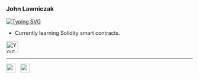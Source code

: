 ### John Lawniczak

[![Typing SVG](https://readme-typing-svg.demolab.com/?lines=John+Lawniczak)](https://git.io/typing-svg)
- Currently learning Solidity smart contracts.

<a href="https://www.youtube.com/channel/UCFMVgLr81G-opGABi2c8-PA"><img width="32px" alt="Youtube" title="Youtube" src="https://i.imgur.com/qiXu7b2.png"/>

----- 


<img align="left" width="25px" style="padding-right: 10px;" src="https://cdn.jsdelivr.net/gh/devicons/devicon/icons/solidity/solidity-original.svg" />
<img align="left" width="25px" style="padding-right: 10px;" src="https://cdn.jsdelivr.net/gh/devicons/devicon/icons/c/c-plain.svg" />
          
